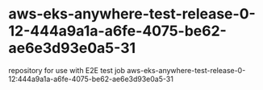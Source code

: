 # aws-eks-anywhere-test-release-0-12-444a9a1a-a6fe-4075-be62-ae6e3d93e0a5-31
repository for use with E2E test job aws-eks-anywhere-test-release-0-12:444a9a1a-a6fe-4075-be62-ae6e3d93e0a5-31
